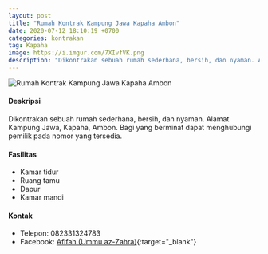 ```yaml
---
layout: post
title: "Rumah Kontrak Kampung Jawa Kapaha Ambon"
date: 2020-07-12 18:10:19 +0700
categories: kontrakan
tag: Kapaha
image: https://i.imgur.com/7XIvfVK.png
description: "Dikontrakan sebuah rumah sederhana, bersih, dan nyaman. Alamat Kampung Jawa, Kapaha, Ambon. Bagi yang berminat dapat menghubungi pemilik pada nomor yang tersedia."
---
```

<div class="mb-4">
<image src="https://i.imgur.com/7XIvfVK.png" alt="Rumah Kontrak Kampung Jawa Kapaha Ambon" class="img-fluid" />
</div>

#### Deskripsi
Dikontrakan sebuah rumah sederhana, bersih, dan nyaman. Alamat Kampung Jawa, Kapaha, Ambon. Bagi yang berminat dapat menghubungi pemilik pada nomor yang tersedia.

#### Fasilitas
- Kamar tidur
- Ruang tamu
- Dapur
- Kamar mandi

#### Kontak
- Telepon: 082331324783
- Facebook: [Afifah (Ummu az-Zahra)](https://www.facebook.com/profile.php?id=100039966772432 "Afifah (Ummu az-Zahra)"){:target="_blank"}